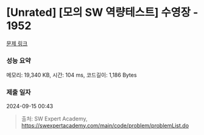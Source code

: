 # [Unrated] [모의 SW 역량테스트] 수영장 - 1952 

[문제 링크](https://swexpertacademy.com/main/code/problem/problemDetail.do?contestProbId=AV5PpFQaAQMDFAUq) 

### 성능 요약

메모리: 19,340 KB, 시간: 104 ms, 코드길이: 1,186 Bytes

### 제출 일자

2024-09-15 00:43



> 출처: SW Expert Academy, https://swexpertacademy.com/main/code/problem/problemList.do